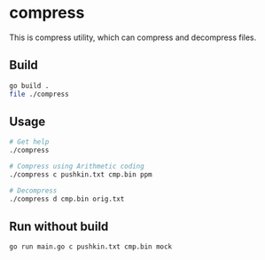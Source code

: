 # compress

This is compress utility, which can compress and decompress files.

## Build

```bash
go build .
file ./compress
```

## Usage

```bash
# Get help
./compress

# Compress using Arithmetic coding 
./compress c pushkin.txt cmp.bin ppm

# Decompress
./compress d cmp.bin orig.txt
```

## Run without build
```bash
go run main.go c pushkin.txt cmp.bin mock
```